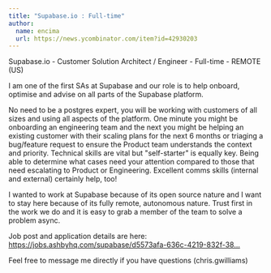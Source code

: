 ```yaml
---
title: "Supabase.io : Full-time"
author:
  name: encima
  url: https://news.ycombinator.com/item?id=42930203
---
```

Supabase.io - Customer Solution Architect &#x2F; Engineer - Full-time - REMOTE (US)

I am one of the first SAs at Supabase and our role is to help onboard, optimise and advise on all parts of the Supabase platform.

No need to be a postgres expert, you will be working with customers of all sizes and using all aspects of the platform. One minute you might be onboarding an engineering team and the next you might be helping an existing customer with their scaling plans for the next 6 months or triaging a bug&#x2F;feature request to ensure the Product team understands the context and priority.
Technical skills are vital but &quot;self-starter&quot; is equally key. Being able to determine what cases need your attention compared to those that need escalating to Product or Engineering. Excellent comms skills (internal and external) certainly help, too!

I wanted to work at Supabase because of its open source nature and I want to stay here because of its fully remote, autonomous nature. Trust first in the work we do and it is easy to grab a member of the team to solve a problem async.

Job post and application details are here: <a href="https:&#x2F;&#x2F;jobs.ashbyhq.com&#x2F;supabase&#x2F;d5573afa-636c-4219-832f-386f498243bf" rel="nofollow">https:&#x2F;&#x2F;jobs.ashbyhq.com&#x2F;supabase&#x2F;d5573afa-636c-4219-832f-38...</a>

Feel free to message me directly if you have questions (chris.gwilliams)
<JobApplication />
